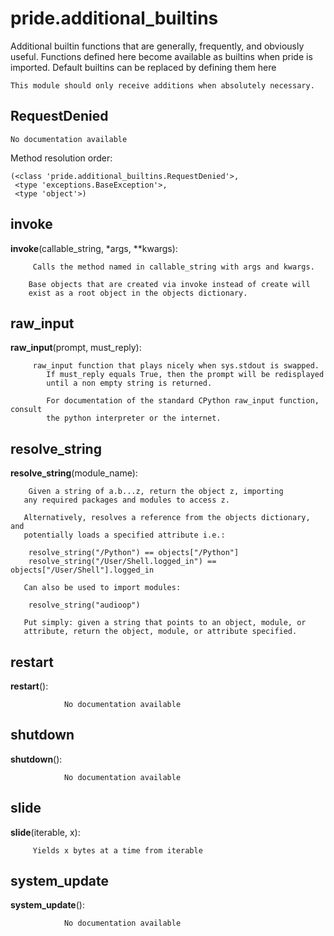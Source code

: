 pride.additional_builtins
==============

 Additional builtin functions that are generally, frequently, and obviously useful.
    Functions defined here become available as builtins when pride is imported.
    Default builtins can be replaced by defining them here
    
    This module should only receive additions when absolutely necessary. 

RequestDenied
--------------

	No documentation available


Method resolution order: 

	(<class 'pride.additional_builtins.RequestDenied'>,
	 <type 'exceptions.BaseException'>,
	 <type 'object'>)

invoke
--------------

**invoke**(callable_string, *args, **kwargs):

		 Calls the method named in callable_string with args and kwargs.
     
        Base objects that are created via invoke instead of create will
        exist as a root object in the objects dictionary. 


raw_input
--------------

**raw_input**(prompt, must_reply):

		 raw_input function that plays nicely when sys.stdout is swapped.
            If must_reply equals True, then the prompt will be redisplayed
            until a non empty string is returned.
            
            For documentation of the standard CPython raw_input function, consult
            the python interpreter or the internet. 


resolve_string
--------------

**resolve_string**(module_name):

		Given a string of a.b...z, return the object z, importing 
       any required packages and modules to access z.
       
       Alternatively, resolves a reference from the objects dictionary, and 
       potentially loads a specified attribute i.e.:
        
        resolve_string("/Python") == objects["/Python"]
        resolve_string("/User/Shell.logged_in") == objects["/User/Shell"].logged_in
        
       Can also be used to import modules:
        
        resolve_string("audioop")
        
       Put simply: given a string that points to an object, module, or 
       attribute, return the object, module, or attribute specified. 


restart
--------------

**restart**():

				No documentation available


shutdown
--------------

**shutdown**():

				No documentation available


slide
--------------

**slide**(iterable, x):

		 Yields x bytes at a time from iterable 


system_update
--------------

**system_update**():

				No documentation available
